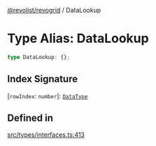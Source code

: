 [@revolist/revogrid](README.md) / DataLookup

# Type Alias: DataLookup

```ts
type DataLookup: {};
```

## Index Signature

 \[`rowIndex`: `number`\]: [`DataType`](TypeAlias.DataType.md)

## Defined in

[src/types/interfaces.ts:413](https://github.com/revolist/revogrid/blob/786bfc578aeb724125d022c69d878eb830c54a23/src/types/interfaces.ts#L413)
